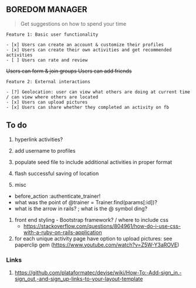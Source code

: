 ## BOREDOM MANAGER
> Get suggestions on how to spend your time 


`Feature 1: Basic user functionality`

	- [x] Users can create an account & customize their profiles 
	- [x] Users can create their own activities and get recommended activities
	- [ ] Users can rate and review

<strike> Users can form & join groups </strike> 
<strike> Users can add friends </strike> 

`Feature 2: External interactions`

	- [?] Geolocation: user can view what others are doing at current time / can view where others are located
	- [x] Users can upload pictures
	- [x] Users can share whether they completed an activity on fb


## To do

1. hyperlink activities? 
1. add username to profiles
1. populate seed file to include additional activities in proper format
1. flash successful saving of location

1. misc
  - before_action :authenticate_trainer!
  - what was the point of @trainer = Trainer.find(params[:id])? 
  - what is the arrow in rails? ; what is the @ symbol ding?

1. front end styling - Bootstrap framework? / where to include css
	- https://stackoverflow.com/questions/804961/how-do-i-use-css-with-a-ruby-on-rails-application  
1. for each unique activity page have option to upload pictures: see paperclip gem (https://www.youtube.com/watch?v=Z5W-Y3aROVE) 


### Links
1. https://github.com/plataformatec/devise/wiki/How-To:-Add-sign_in,-sign_out,-and-sign_up-links-to-your-layout-template

